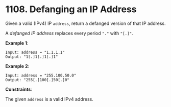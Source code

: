 # 1108. Defanging an IP Address

Given a valid (IPv4) IP `address`, return a defanged version of that IP address.

A *defanged IP address* replaces every period `"."` with `"[.]"`.


**Example 1**:

```
Input: address = "1.1.1.1"
Output: "1[.]1[.]1[.]1"
```

**Example 2**:
```
Input: address = "255.100.50.0"
Output: "255[.]100[.]50[.]0"
```

**Constraints**:

The given `address` is a valid IPv4 address.
